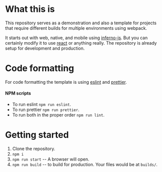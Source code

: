 # What this is

This repository serves as a demonstration and also a template for projects that require different builds for multiple environments using webpack.

It starts out with web, native, and mobile using [inferno-js](https://github.com/infernojs/inferno). But you can certainly modify it to use [react](https://github.com/facebook/react) or anything really. The repository is already setup for development and production.

# Code formatting

For code formatting the template is using [eslint](https://github.com/eslint/eslint) and [prettier](https://github.com/prettier/prettier).

#### NPM scripts

- To run eslint `npm run eslint`.
- To run prettier `npm run prettier`.
- To run both in the proper order `npm run lint`.

# Getting started

1. Clone the repository.
2. `npm i`
3. `npm run start` -- A browser will open.
4. `npm run build` -- to build for production. Your files would be at `builds/`.
